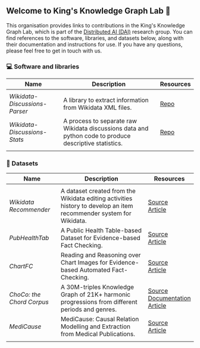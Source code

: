 ## Welcome to King's Knowledge Graph Lab 👋

This organisation provides links to contributions in the King's Knowledge Graph Lab, which is part of the [Distributed AI (DAI)](https://www.kcl.ac.uk/research/dai) research group. You can find references to the software, libraries, and datasets below, along with their documentation and instructions for use. If you have any questions, please feel free to get in touch with us.

### 💻 Software and libraries

| **Name** | **Description** | **Resources** |
|---|---|---|
|  |  |  |
| *Wikidata-Discussions-Parser* | A library to extract information from Wikidata XML files. | [Repo](https://github.com/King-s-Knowledge-Graph-Lab/Wikidata-Discussion-Parser)<br /> |
| *Wikidata-Discussions-Stats* | A process to separate raw Wikidata discussions data and python code to produce descriptive statistics. | [Repo](https://github.com/King-s-Knowledge-Graph-Lab/Wikidata-Discussions-Stats) |
|  |  |  |

### 💾 Datasets

| **Name** | **Description** | **Resources** |
|---|---|---|
|  |  |  |
| *Wikidata Recommender* | A dataset created from the Wikidata editing activities history to develop an item recommender system for Wikidata. | [Source](https://github.com/WikidataRec-developer/Wikidata_Recommender)<br />[Article](https://dl.acm.org/doi/10.1007/978-3-030-88361-4_10) |
| *PubHealthTab* | A Public Health Table-based Dataset for Evidence-based Fact Checking. | [Source](https://github.com/mubasharaak/PubHealthTab)<br />[Article](https://aclanthology.org/2022.findings-naacl.1/) |
| *ChartFC* | Reading and Reasoning over Chart Images for Evidence-based Automated Fact-Checking. | [Source](https://github.com/mubasharaak/ChartFC_baseline)<br />[Article](https://arxiv.org/abs/2301.11843) |
| *ChoCo: the Chord Corpus* | A 30M-triples Knowledge Graph of 21K+ harmonic progressions from different periods and genres. | [Source](https://github.com/smashub/choco)<br />[Documentation](https://smashub.github.io/docs/category/choco-the-chord-corpus)<br />[Article](coming_soon) |
| *MediCause* | MediCause: Causal Relation Modelling and Extraction from Medical Publications. | [Source](https://github.com/King-s-Knowledge-Graph-Lab/Medicause)<br />[Article](https://ceur-ws.org/Vol-3184/TEXT2KG_Paper_1.pdf) |
|  |  |  |


<!--

**Here are some ideas to get you started:**

🙋‍♀️ A short introduction - what is your organization all about?
🌈 Contribution guidelines - how can the community get involved?
👩‍💻 Useful resources - where can the community find your docs? Is there anything else the community should know?
🍿 Fun facts - what does your team eat for breakfast?
-->
